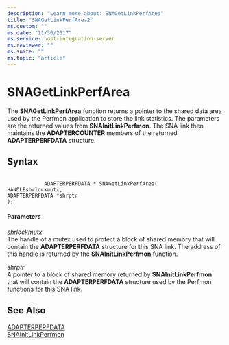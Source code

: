 ```yaml
---
description: "Learn more about: SNAGetLinkPerfArea"
title: "SNAGetLinkPerfArea2"
ms.custom: ""
ms.date: "11/30/2017"
ms.service: host-integration-server
ms.reviewer: ""
ms.suite: ""
ms.topic: "article"
---
```

# SNAGetLinkPerfArea
The **SNAGetLinkPerfArea** function returns a pointer to the shared data area used by the Perfmon application to store the link statistics. The parameters are the returned values from **SNAInitLinkPerfmon**. The SNA link then maintains the **ADAPTERCOUNTER** members of the returned **ADAPTERPERFDATA** structure.  
  
## Syntax  
  
```  
  
            ADAPTERPERFDATA * SNAGetLinkPerfArea(   
HANDLEshrlockmutx,  
ADAPTERPERFDATA *shrptr   
);  
```  
  
#### Parameters  
 *shrlockmutx*  
 The handle of a mutex used to protect a block of shared memory that will contain the **ADAPTERPERFDATA** structure for this SNA link. The address of this handle is returned by the **SNAInitLinkPerfmon** function.  
  
 *shrptr*  
 A pointer to a block of shared memory returned by **SNAInitLinkPerfmon** that will contain the **ADAPTERPERFDATA** structure used by the Perfmon functions for this SNA link.  
  
## See Also  
 [ADAPTERPERFDATA](../core/adapterperfdata2.md)   
 [SNAInitLinkPerfmon](../core/snainitlinkperfmon1.md)
